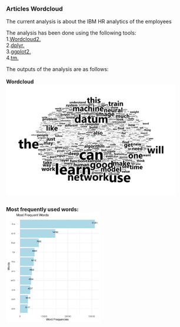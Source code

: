 <html>
<head></head>
<body>
<h3>Articles Wordcloud</h3>
<p>The current analysis is about the IBM HR analytics of the employees
</p>
<p> The analysis has been done using the following tools:<br>
    1.<a href="https://cran.r-project.org/web/packages/wordcloud2/vignettes/wordcloud.html">Wordcloud2.</a><br>
    2.<a href="https://dplyr.tidyverse.org/articles/dplyr.html">dplyr.</a><br>
    3.<a href="https://ggplot2.tidyverse.org">ggplot2.</a><br>
    4.<a href="https://cran.r-project.org/web/packages/tm/index.html">tm.</a><br>
    </p>

<div class="images">
<p> The outputs of the analysis are as follows:<br><br>
<strong>Wordcloud</strong><br>
<img src="./assets/Word_cloud.png" height="300" widht="300" align="center"></img><br><br>

<strong>Most frequently used words: </strong><br>
<img src="./assets/Word_frequency_plot.png" alt="center"  height="300" widht="300"></img><br><br>


</p>
</div>
</body>
</html>